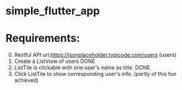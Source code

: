# simple_flutter_app


# Requirements:
0. Restful API url:https://jsonplaceholder.typicode.com/users (users)
1. Create a ListView of users DONE
2. ListTile is clickable with one user's name as title. DONE
3. Click ListTile to show corresponding user's info. (partly of this fun achieved)
